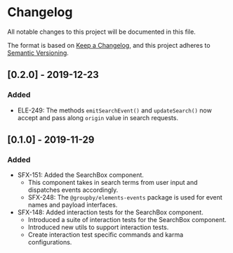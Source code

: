 # Changelog
All notable changes to this project will be documented in this file.

The format is based on [Keep a Changelog](https://keepachangelog.com/en/1.0.0/),
and this project adheres to [Semantic Versioning](https://semver.org/spec/v2.0.0.html).

## [0.2.0] - 2019-12-23
### Added
- ELE-249: The methods `emitSearchEvent()` and `updateSearch()` now accept and pass along `origin` value in search requests.

## [0.1.0] - 2019-11-29
### Added
- SFX-151: Added the SearchBox component.
  - This component takes in search terms from user input and dispatches events accordingly.
  - SFX-248: The `@groupby/elements-events` package is used for event names and payload interfaces.
- SFX-148: Added interaction tests for the SearchBox component.
  - Introduced a suite of interaction tests for the SearchBox component.
  - Introduced new utils to support interaction tests.
  - Create interaction test specific commands and karma configurations.

